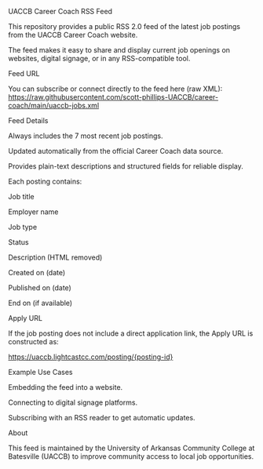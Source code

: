 UACCB Career Coach RSS Feed

This repository provides a public RSS 2.0 feed of the latest job postings from the UACCB Career Coach website.

The feed makes it easy to share and display current job openings on websites, digital signage, or in any RSS-compatible tool.

Feed URL

You can subscribe or connect directly to the feed here (raw XML): https://raw.githubusercontent.com/scott-phillips-UACCB/career-coach/main/uaccb-jobs.xml

Feed Details

Always includes the 7 most recent job postings.

Updated automatically from the official Career Coach data source.

Provides plain-text descriptions and structured fields for reliable display.

Each posting contains:

Job title

Employer name

Job type

Status

Description (HTML removed)

Created on (date)

Published on (date)

End on (if available)

Apply URL

If the job posting does not include a direct application link, the Apply URL is constructed as:

https://uaccb.lightcastcc.com/posting/{posting-id}

Example Use Cases

Embedding the feed into a website.

Connecting to digital signage platforms.

Subscribing with an RSS reader to get automatic updates.

About

This feed is maintained by the University of Arkansas Community College at Batesville (UACCB) to improve community access to local job opportunities.
